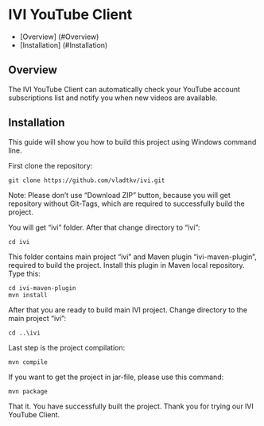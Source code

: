 # IVI YouTube Client

- [Overview] (#Overview)
- [Installation] (#Installation)

## <a name='Overview'>Overview<a/>

The IVI YouTube Client can automatically check your YouTube account subscriptions list and notify you when new videos are available.

## <a name='Installation'>Installation <a/>

This guide will show you how to build this project using Windows command line.

First clone the repository:

    git clone https://github.com/vladtkv/ivi.git

Note: Please don’t use “Download ZIP” button, because you will get repository without Git-Tags, which are required to successfully build the project.

You will get “ivi” folder. After that change directory to “ivi”:

    cd ivi

This folder contains main project “ivi” and Maven plugin “ivi-maven-plugin”, required to build the project. Install this plugin in Maven local repository. Type this:

    cd ivi-maven-plugin
    mvn install

After that you are ready to build main IVI project. Change directory to the main project “ivi”:

    cd ..\ivi

Last step is the project compilation:

    mvn compile

If you want to get the project in jar-file, please use this command:

    mvn package

That it. You have successfully built the project. Thank you for trying our IVI YouTube Client.
